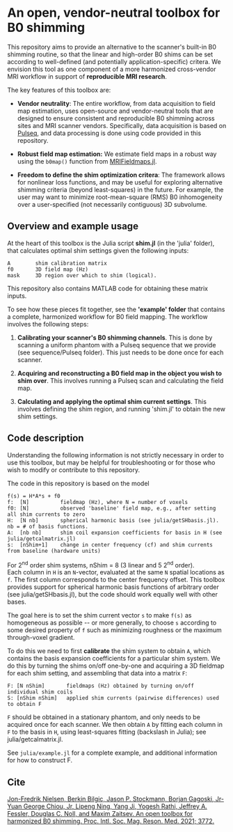 # An open, vendor-neutral toolbox for B0 shimming 

This repository aims to provide an alternative to the scanner's built-in B0 shimming routine,
so that the linear and high-order B0 shims can be set according to well-defined 
(and potentially application-specific) critera.
We envision this tool as one component of a more harmonized cross-vendor MRI workflow in support of **reproducible MRI research**.

The key features of this toolbox are:

* **Vendor neutrality**: 
The entire workflow, from data acquisition to field map estimation, uses open-source and vendor-neutral tools
that are designed to ensure consistent and reproducible B0 shimming across sites and MRI scanner vendors.
Specifically, data acquisition is based on [Pulseq](https://pulseq.github.io/),
and data processing is done using code provided in this repository.

* **Robust field map estimation:** 
We estimate field maps in a robust way using the `b0map()` function from
[MRIFieldmaps.jl](https://github.com/MagneticResonanceImaging/MRIFieldmaps.jl).

* **Freedom to define the shim optimization critera**:
The framework allows for nonlinear loss functions, 
and may be useful for exploring alternative shimming criteria (beyond least-squares) in the future. 
For example, the user may want to minimize root-mean-square (RMS) B0 inhomogeneity 
over a user-specified (not necessarily contiguous) 3D subvolume.


## Overview and example usage

At the heart of this toolbox is the Julia script **shim.jl** (in the 'julia' folder), that calculates
optimal shim settings given the following inputs:
```
A        shim calibration matrix 
f0       3D field map (Hz)
mask     3D region over which to shim (logical).
```
This repository also contains MATLAB code for obtaining these matrix inputs.

To see how these pieces fit together, see the **'example' folder** 
that contains a complete, harmonized workflow for B0 field mapping. 
The workflow involves the following steps:

1. **Calibrating your scanner's B0 shimming channels**.
This is done by scanning a uniform phantom with a Pulseq sequence that we provide (see sequence/Pulseq folder). 
This just needs to be done once for each scanner.

2. **Acquiring and reconstructing a B0 field map in the object you wish to shim over**.
This involves running a Pulseq scan and calculating the field map.

3. **Calculating and applying the optimal shim current settings**.
This involves defining the shim region, and running 'shim.jl' to obtain the new shim settings.


## Code description

Understanding the following information is not strictly necessary 
in order to use this toolbox, but may be helpful for troubleshooting
or for those who wish to modify or contribute to this repository.

The code in this repository is based on the model
```
f(s) = H*A*s + f0         
f:  [N]          fieldmap (Hz), where N = number of voxels
f0: [N]          observed 'baseline' field map, e.g., after setting all shim currents to zero
H:  [N nb]       spherical harmonic basis (see julia/getSHbasis.jl). nb = # of basis functions.
A:  [nb nb]      shim coil expansion coefficients for basis in H (see julia/getcalmatrix.jl)
s:  [nShim+1]    change in center frequency (cf) and shim currents from baseline (hardware units)
```
For 2<sup>nd</sup> order shim systems, nShim = 8 (3 linear and 5 2<sup>nd</sup> order).  
Each column in `H` is an `N`-vector, evaluated at the same `N` spatial locations as `f`. 
The first column corresponds to the center frequency offset.
This toolbox provides support for spherical harmonic basis functions of arbitrary order
(see julia/getSHbasis.jl), but the code should work equally well with other bases.

The goal here is to set the shim current vector `s` to make `f(s)` as homogeneous
as possible -- or more generally, to choose `s` according to some desired property of `f`
such as minimizing roughness or the maximum through-voxel gradient.

To do this we need to first **calibrate** the shim system to obtain `A`,
which contains the basis expansion coefficients for a particular shim system.
We do this by turning the shims on/off one-by-one and acquiring a 3D fieldmap for each shim setting,
and assembling that data into a matrix `F`:
```
F: [N nShim]       fieldmaps (Hz) obtained by turning on/off individual shim coils
S: [nShim nShim]   applied shim currents (pairwise differences) used to obtain F
```
`F` should be obtained in a stationary phantom, and only needs to be acquired once for each scanner.
We then obtain `A` by fitting each column in `F`
to the basis in `H`, using least-squares fitting (backslash in Julia); see julia/getcalmatrix.jl.

See `julia/example.jl` for a complete example, and additional information for how to construct F.



## Cite

[Jon-Fredrik Nielsen, Berkin Bilgic, Jason P. Stockmann, Borjan Gagoski, 
Jr-Yuan George Chiou, Jr, Lipeng Ning, Yang Ji, Yogesh Rathi, 
Jeffrey A. Fessler, Douglas C. Noll, and Maxim Zaitsev.
An open toolbox for harmonized B0 shimming.
Proc. Intl. Soc. Mag. Reson. Med. 2021; 3772.](https://index.mirasmart.com/ISMRM2021/PDFfiles/3772.html)


